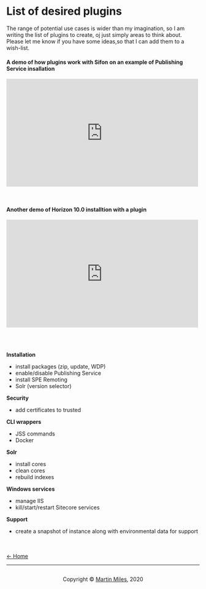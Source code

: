 # List of desired plugins

The range of potential use cases is wider than my imagination, so I am writing the list of plugins to create, oj just simply areas to think about. Please let me know if  you have some ideas,so that I can add them to a wish-list.



#### A demo of how plugins work with Sifon on an example of Publishing Service insallation
<p><iframe width="500" height="281" src="https://www.youtube.com/embed/_wClAjFrFLg?feature=oembed" frameborder="0" allow="accelerometer; autoplay; encrypted-media; gyroscope; picture-in-picture" allowfullscreen></iframe></p>

<br/>

#### Another demo of Horizon 10.0 installtion with a plugin
<p><iframe width="500" height="281" src="https://www.youtube.com/embed/YINq7sIlV6Q?feature=oembed" frameborder="0" allow="accelerometer; autoplay; encrypted-media; gyroscope; picture-in-picture" allowfullscreen></iframe></p>


<br/><br/>



**Installation**

- install packages (zip, update, WDP)
- enable/disable Publishing Service
- install SPE Remoting
- Solr (version selector)

**Security**

- add certificates to trusted

**CLI wrappers**

- JSS commands
- Docker

**Solr**

- install cores
- clean cores
- rebuild indexes

**Windows services**

- manage IIS
- kill/start/restart Sitecore services

**Support**

- create a snapshot of instance along with environmental data for support


<br/><br/>
[<- Home](/ "Home")	

<hr>

<footer>
<p style="float:left; width: 20%;">
</p>
<p style="float:left; width: 60%; text-align:center;">Copyright &copy; <a href="https://blog.MartinMiles.net">Martin Miles</a>, 2020</p>
<p style="float:left; width: 20%;">
</p>
</footer>